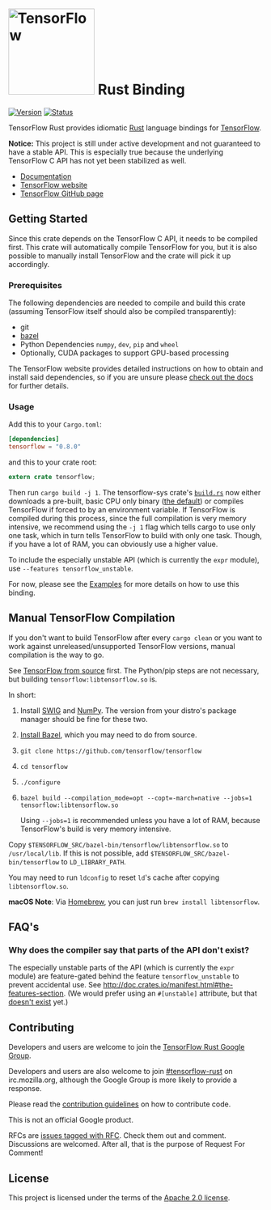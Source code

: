 # <img alt="TensorFlow" src="https://www.tensorflow.org/images/tf_logo_transp.png" width="170"/> Rust Binding
[![Version](https://img.shields.io/crates/v/tensorflow.svg)](https://crates.io/crates/tensorflow)
[![Status](https://travis-ci.org/tensorflow/rust.svg?branch=master)](https://travis-ci.org/tensorflow/rust)

TensorFlow Rust provides idiomatic [Rust](https://www.rust-lang.org) language
bindings for [TensorFlow](https://www.tensorflow.org).

**Notice:** This project is still under active development and not guaranteed to have a
stable API. This is especially true because the underlying TensorFlow C API has not yet
been stabilized as well.

* [Documentation](https://tensorflow.github.io/rust/tensorflow/)
* [TensorFlow website](https://www.tensorflow.org)
* [TensorFlow GitHub page](https://github.com/tensorflow/tensorflow)

## Getting Started
Since this crate depends on the TensorFlow C API, it needs to be compiled first. This crate will
automatically compile TensorFlow for you, but it is also possible to manually install TensorFlow
and the crate will pick it up accordingly.

### Prerequisites
The following dependencies are needed to compile and build this crate (assuming TensorFlow itself
  should also be compiled transparently):

 - git
 - [bazel](https://bazel.build/)
 - Python Dependencies `numpy`, `dev`, `pip` and `wheel`
 - Optionally, CUDA packages to support GPU-based processing

The TensorFlow website provides detailed instructions on how to obtain and install said dependencies,
so if you are unsure please [check out the docs](https://www.tensorflow.org/install/install_sources)
 for further details.

### Usage
Add this to your `Cargo.toml`:

```toml
[dependencies]
tensorflow = "0.8.0"
```

and this to your crate root:

```rust
extern crate tensorflow;
```

Then run `cargo build -j 1`. The tensorflow-sys crate's 
[`build.rs`](https://github.com/tensorflow/rust/blob/f204b39/tensorflow-sys/build.rs#L44-L52)
now either downloads a pre-built, basic CPU only binary
([the default](https://github.com/tensorflow/rust/pull/65))
or compiles TensorFlow if forced to by an environment variable. If TensorFlow
is compiled during this process, since the full compilation is very memory
intensive, we recommend using the `-j 1` flag which tells cargo to use only one
task, which in turn tells TensorFlow to build with only one task. Though, if
you have a lot of RAM, you can obviously use a higher value.

To include the especially unstable API (which is currently the `expr` module),
use `--features tensorflow_unstable`.

For now, please see the [Examples](https://github.com/tensorflow/rust/tree/master/examples) for more
details on how to use this binding.

## Manual TensorFlow Compilation
If you don't want to build TensorFlow after every `cargo clean` or you want to work against
unreleased/unsupported TensorFlow versions, manual compilation is the way to go.

See [TensorFlow from source](https://www.tensorflow.org/install/install_sources) first.
The Python/pip steps are not necessary, but building `tensorflow:libtensorflow.so` is.

In short:

1. Install [SWIG](http://www.swig.org) and [NumPy](http://www.numpy.org).  The
   version from your distro's package manager should be fine for these two.
2. [Install Bazel](https://bazel.io/docs/install.html), which you may need to do
   from source.
3. `git clone https://github.com/tensorflow/tensorflow`
4. `cd tensorflow`
5. `./configure`
6. `bazel build --compilation_mode=opt --copt=-march=native --jobs=1 tensorflow:libtensorflow.so`

   Using `--jobs=1` is recommended unless you have a lot of RAM, because
   TensorFlow's build is very memory intensive.

Copy `$TENSORFLOW_SRC/bazel-bin/tensorflow/libtensorflow.so` to `/usr/local/lib`.
If this is not possible, add `$TENSORFLOW_SRC/bazel-bin/tensorflow` to
`LD_LIBRARY_PATH`.

You may need to run `ldconfig` to reset `ld`'s cache after copying `libtensorflow.so`.

**macOS Note**: Via [Homebrew](https://brew.sh/), you can just run
`brew install libtensorflow`.

## FAQ's

### Why does the compiler say that parts of the API don't exist?
The especially unstable parts of the API (which is currently the `expr` module) are
feature-gated behind the feature `tensorflow_unstable` to prevent accidental
use. See http://doc.crates.io/manifest.html#the-features-section.
(We would prefer using an `#[unstable]` attribute, but that
[doesn't exist](https://github.com/rust-lang/rfcs/issues/1491) yet.)

## Contributing
Developers and users are welcome to join the
[TensorFlow Rust Google Group](https://groups.google.com/a/tensorflow.org/forum/#!forum/rust).

Developers and users are also welcome to join
[#tensorflow-rust](https://chat.mibbit.com/?server=irc.mozilla.org&channel=%23tensorflow-rust)
on irc.mozilla.org, although the Google Group is more likely to provide a response.

Please read the [contribution guidelines](CONTRIBUTING.md) on how to contribute code.

This is not an official Google product.

RFCs are [issues tagged with RFC](https://github.com/tensorflow/rust/labels/rfc).
Check them out and comment. Discussions are welcomed. After all, that is the purpose of
Request For Comment!

## License
This project is licensed under the terms of the [Apache 2.0 license](LICENSE).
